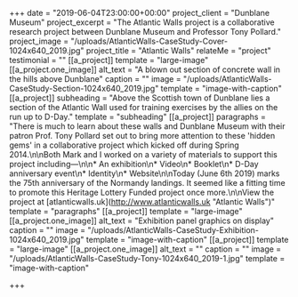 +++
date = "2019-06-04T23:00:00+00:00"
project_client = "Dunblane Museum"
project_excerpt = "The Atlantic Walls project is a collaborative research project between Dunblane Museum and Professor Tony Pollard."
project_image = "/uploads/AtlanticWalls-CaseStudy-Cover-1024x640_2019.jpg"
project_title = "Atlantic Walls"
relateMe = "project"
testimonial = ""
[[a_project]]
template = "large-image"
[[a_project.one_image]]
alt_text = "A blown out section of concrete wall in the hills above Dunblane"
caption = ""
image = "/uploads/AtlanticWalls-CaseStudy-Section-1024x640_2019.jpg"
template = "image-with-caption"
[[a_project]]
subheading = "Above the Scottish town of Dunblane lies a section of the Atlantic Wall used for training exercises by the allies on the run up to D-Day."
template = "subheading"
[[a_project]]
paragraphs = "There is much to learn about these walls and Dunblane Museum with their patron Prof. Tony Pollard set out to bring more attention to these 'hidden gems' in a collaborative project which kicked off during Spring 2014.\n\nBoth Mark and I worked on a variety of materials to support this project including—\n\n* An exhibition\n* Video\n* Booklet\n* D-Day anniversary event\n* Identity\n* Website\n\nToday (June 6th 2019) marks the 75th anniversary of the Normandy landings. It seemed like a fitting time to promote this Heritage Lottery Funded project once more.\n\nView the project at [atlanticwalls.uk](http://www.atlanticwalls.uk \"Atlantic Walls\")"
template = "paragraphs"
[[a_project]]
template = "large-image"
[[a_project.one_image]]
alt_text = "Exhibition panel graphics on display"
caption = ""
image = "/uploads/AtlanticWalls-CaseStudy-Exhibition-1024x640_2019.jpg"
template = "image-with-caption"
[[a_project]]
template = "large-image"
[[a_project.one_image]]
alt_text = ""
caption = ""
image = "/uploads/AtlanticWalls-CaseStudy-Tony-1024x640_2019-1.jpg"
template = "image-with-caption"

+++
